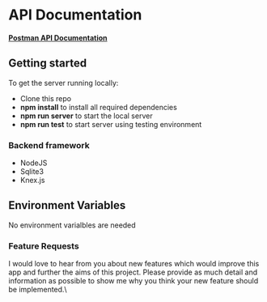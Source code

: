 # API Documentation

#### [Postman API Documentation](https://web.postman.co/collections/11044268-7da2cd6f-b9fa-47aa-a1a5-ac8dcac6b3c6?version=latest&workspace=1db9c581-1fb4-421b-87d0-155f961a0925)

## Getting started

To get the server running locally:

- Clone this repo
- **npm install** to install all required dependencies
- **npm run server** to start the local server
- **npm run test** to start server using testing environment

### Backend framework 

-    NodeJS
-    Sqlite3
-    Knex.js


## Environment Variables

No environment varialbles are needed
    

### Feature Requests

I would love to hear from you about new features which would improve this app and further the aims of this project. Please provide as much detail and information as possible to show me why you think your new feature should be implemented.\


